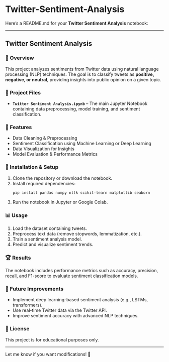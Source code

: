 # Twitter-Sentiment-Analysis

Here’s a README.md for your **Twitter Sentiment Analysis** notebook:  

---

## Twitter Sentiment Analysis  

### 📌 Overview  
This project analyzes sentiments from Twitter data using natural language processing (NLP) techniques. The goal is to classify tweets as **positive, negative, or neutral**, providing insights into public opinion on a given topic.

### 📂 Project Files  
- **`Twitter Sentiment Analysis.ipynb`** – The main Jupyter Notebook containing data preprocessing, model training, and sentiment classification.  

### 🚀 Features  
- Data Cleaning & Preprocessing  
- Sentiment Classification using Machine Learning or Deep Learning  
- Data Visualization for Insights  
- Model Evaluation & Performance Metrics  

### 🔧 Installation & Setup  
1. Clone the repository or download the notebook.  
2. Install required dependencies:  
   ```bash
   pip install pandas numpy nltk scikit-learn matplotlib seaborn
   ```
3. Run the notebook in Jupyter or Google Colab.  

### 📊 Usage  
1. Load the dataset containing tweets.  
2. Preprocess text data (remove stopwords, lemmatization, etc.).  
3. Train a sentiment analysis model.  
4. Predict and visualize sentiment trends.  

### 🏆 Results  
The notebook includes performance metrics such as accuracy, precision, recall, and F1-score to evaluate sentiment classification models.  

### 📌 Future Improvements  
- Implement deep learning-based sentiment analysis (e.g., LSTMs, transformers).  
- Use real-time Twitter data via the Twitter API.  
- Improve sentiment accuracy with advanced NLP techniques.  

### 📜 License  
This project is for educational purposes only.  

---

Let me know if you want modifications! 🚀
